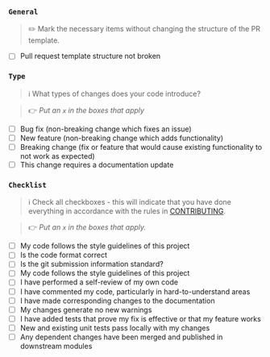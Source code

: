 ### `General`

> ✏️ Mark the necessary items without changing the structure of the PR template.

- [ ] Pull request template structure not broken

### `Type`

> ℹ️ What types of changes does your code introduce?

> 👉 _Put an `x` in the boxes that apply_

- [ ] Bug fix (non-breaking change which fixes an issue)
- [ ] New feature (non-breaking change which adds functionality)
- [ ] Breaking change (fix or feature that would cause existing functionality to not work as expected)
- [ ] This change requires a documentation update

### `Checklist`

> ℹ️ Check all checkboxes - this will indicate that you have done everything in accordance with the rules in [CONTRIBUTING](contributing.md).

> 👉 _Put an `x` in the boxes that apply._

- [ ] My code follows the style guidelines of this project
- [ ] Is the code format correct
- [ ] Is the git submission information standard?
- [ ] My code follows the style guidelines of this project
- [ ] I have performed a self-review of my own code
- [ ] I have commented my code, particularly in hard-to-understand areas
- [ ] I have made corresponding changes to the documentation
- [ ] My changes generate no new warnings
- [ ] I have added tests that prove my fix is effective or that my feature works
- [ ] New and existing unit tests pass locally with my changes
- [ ] Any dependent changes have been merged and published in downstream modules
